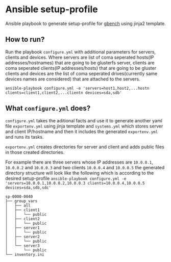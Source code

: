 # Ansible setup-profile
Ansible playbook to generate setup-profile for [gbench](https://github.com/gluster/gbench/) using jinja2 template.

## How to run?

Run the playbook `configure.yml` with additional parameters for servers, clients and devices. Where servers are list of coma seperated hosts(IP addresses/hostnames) that are going to be glusterfs server, clients are coma seperated clients(IP addresses/hosts) that are going to be gluster clients and devices are the list of coma seperated drives(currently same devices names are considered) that are attached to the servers.

`ansible-playbook configure.yml -e 'servers=host1,host2,...hostn clients=client1,client2,...clientn devices=sda,sdb'`

## What `configure.yml` does?
`configure.yml` takes the aditional facts and use it to generate another yaml file `exportenv.yml` using jinja template and `systems.yml` which stores server and client IP/hostname and then it includes the generated `exportenv.yml` and runs its tasks.

`exportenv.yml` creates directories for server and client and adds public files in those created directories.

For example there are three servers whose IP addresses are `10.0.0.1`, `10.0.0.2` and `10.0.0.3` and two clients `10.0.0.4` and `10.0.0.5` the generated directory structure will look like the following which is according to the desired setup-profile
`ansible-playbook configure.yml -e 'servers=10.0.0.1,10.0.0.2,10.0.0.3 clients=10.0.0.4,10.0.0.5 devices=sda,sdb,sdc'`
```
sp-0000-0040
├── group_vars
│   ├── all
│   ├── client1
│   │   └── public
│   ├── client2
│   │   └── public
│   ├── server1
│   │   └── public
│   ├── server2
│   │   └── public
│   └── server3
│       └── public
└── inventory.ini
```
